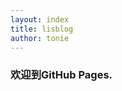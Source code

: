 ```yaml
---
layout: index
title: lisblog
author: tonie
---
```

<h3>欢迎到GitHub Pages.</h3>
<!---
<table>
	<tr><td>asd</td></tr>
	<tr><td>qwe</td></tr>
</table>

	<pre>
		<code>
			$ cd your_repo_root/repo_name
			$ git fetch origin
			$ git checkout gh-pages
		</code>
	</pre>

someasdiw
<img src="images/sprite_download.png" style="height:100px;width:100px" />--->

<h3>最近的</h3>
<table>
{% for post in site.posts limit: 6 %}
<tr>
	<td>
		<a href="{{ site.baseurl }}{{ post.url }}">{{ post.title }}</a>
	</td>
	<td>
		<label>{{ post.date | date_to_string }}</label>
	</td>
</tr>

{% endfor %}
</table>
<br/>
{% for post in site.posts limit: 4 %}

> {{ post.content}}
</br>
-------------------------------

{% endfor %}


> [View More LISblogs In LISt.]({{ site.baseurl }}cat.html)
-----------------------------------------------------------

